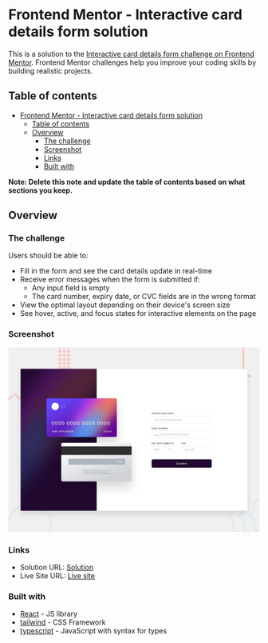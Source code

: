 # Frontend Mentor - Interactive card details form solution

This is a solution to the [Interactive card details form challenge on Frontend Mentor](https://www.frontendmentor.io/challenges/interactive-card-details-form-XpS8cKZDWw). Frontend Mentor challenges help you improve your coding skills by building realistic projects.

## Table of contents

- [Frontend Mentor - Interactive card details form solution](#frontend-mentor---interactive-card-details-form-solution)
  - [Table of contents](#table-of-contents)
  - [Overview](#overview)
    - [The challenge](#the-challenge)
    - [Screenshot](#screenshot)
    - [Links](#links)
    - [Built with](#built-with)

**Note: Delete this note and update the table of contents based on what sections you keep.**

## Overview

### The challenge

Users should be able to:

- Fill in the form and see the card details update in real-time
- Receive error messages when the form is submitted if:
  - Any input field is empty
  - The card number, expiry date, or CVC fields are in the wrong format
- View the optimal layout depending on their device's screen size
- See hover, active, and focus states for interactive elements on the page

### Screenshot

![Screenshot](./src/design/desktop-preview.jpg)

### Links

- Solution URL: [Solution](https://www.frontendmentor.io/solutions/interactive-card-details-murFxRkOLK)
- Live Site URL: [Live site](https://leonan123.github.io/fm-interactive-card-details/)

### Built with

- [React](https://reactjs.org/) - JS library
- [tailwind](https://tailwindcss.com/) - CSS Framework
- [typescript](https://www.typescriptlang.org/) - JavaScript with syntax for types
